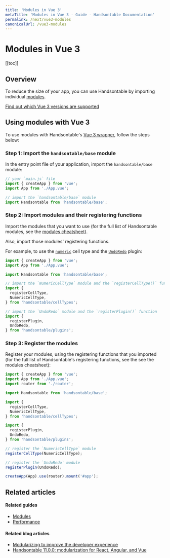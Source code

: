 ```yaml
---
title: 'Modules in Vue 3'
metaTitle: 'Modules in Vue 3 - Guide - Handsontable Documentation'
permalink: /next/vue3-modules
canonicalUrl: /vue3-modules
---
```


# Modules in Vue 3

[[toc]]

## Overview

To reduce the size of your app, you can use Handsontable by importing individual [modules](@/guides/building-and-testing/modules.md).

[Find out which Vue 3 versions are supported](@/guides/integrate-with-vue3/vue3-installation.md#vue-3-version-support)

## Using modules with Vue 3

To use modules with Handsontable's [Vue 3 wrapper](@/guides/integrate-with-vue3/vue3-installation.md), follow the steps below:

### Step 1: Import the `handsontable/base` module

In the entry point file of your application, import the `handsontable/base` module:
```js
// your `main.js` file
import { createApp } from 'vue';
import App from './App.vue';

// import the `handsontable/base` module
import Handsontable from 'handsontable/base';
```

### Step 2: Import modules and their registering functions

Import the modules that you want to use (for the full list of Handsontable modules, see the [modules cheatsheet](@/guides/building-and-testing/modules.md#modules-cheatsheet)).

Also, import those modules' registering functions.

For example, to use the [`numeric`](@/guides/cell-types/numeric-cell-type.md) cell type and the [`UndoRedo`](@/api/undoRedo.md) plugin:
```js
import { createApp } from 'vue';
import App from './App.vue';

import Handsontable from 'handsontable/base';

// import the `NumericCellType` module and the `registerCellType()` function
import {
  registerCellType,
  NumericCellType,
} from 'handsontable/cellTypes';

// import the `UndoRedo` module and the `registerPlugin()` function
import {
  registerPlugin,
  UndoRedo,
} from 'handsontable/plugins';
```

### Step 3: Register the modules

Register your modules, using the registering functions that you imported (for the full list of Handsontable's registering functions, see the see the modules cheatsheet):
```js
import { createApp } from 'vue';
import App from './App.vue';
import router from './router';

import Handsontable from 'handsontable/base';

import {
  registerCellType,
  NumericCellType,
} from 'handsontable/cellTypes';

import {
  registerPlugin,
  UndoRedo,
} from 'handsontable/plugins';

// register the `NumericCellType` module
registerCellType(NumericCellType);

// register the `UndoRedo` module
registerPlugin(UndoRedo);

createApp(App).use(router).mount('#app');
```

## Related articles

#### Related guides

- [Modules](@/guides/building-and-testing/modules.md)
- [Performance](@/guides/advanced-topics/performance.md)

#### Related blog articles

- [Modularizing to improve the developer experience](https://handsontable.com/blog/modularizing-to-improve-the-developer-experience)
- [Handsontable 11.0.0: modularization for React, Angular, and Vue](https://handsontable.com/blog/handsontable-11.0.0-modularization-for-react-angular-and-vue)